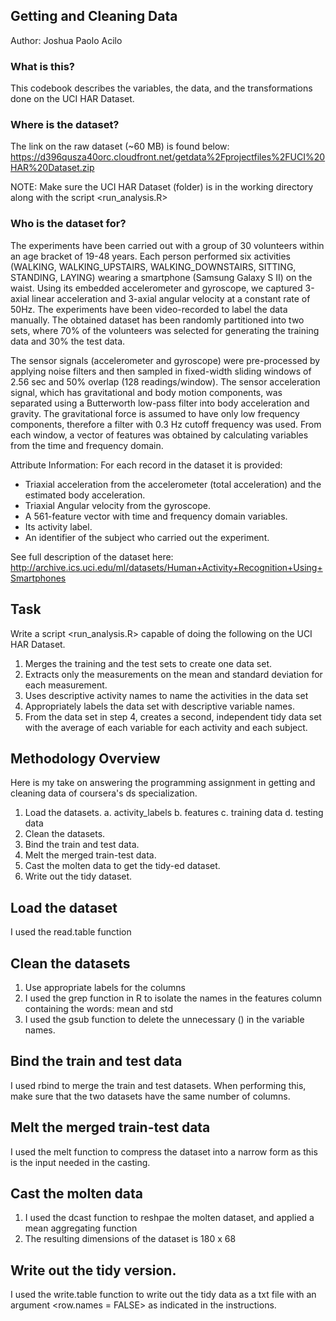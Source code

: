 ## Getting and Cleaning Data
Author: Joshua Paolo Acilo 


### What is this?
This codebook describes the variables, the data, and the transformations done on the UCI HAR Dataset.


### Where is the dataset?
The link on the raw dataset (~60 MB) is found below:
https://d396qusza40orc.cloudfront.net/getdata%2Fprojectfiles%2FUCI%20HAR%20Dataset.zip

NOTE: Make sure the UCI HAR Dataset (folder) is in the working directory along with the script <run_analysis.R> 


### Who is the dataset for?
The experiments have been carried out with a group of 30 volunteers within an age bracket of 19-48 years. Each person performed six activities (WALKING, WALKING_UPSTAIRS, WALKING_DOWNSTAIRS, SITTING, STANDING, LAYING) wearing a smartphone (Samsung Galaxy S II) on the waist. Using its embedded accelerometer and gyroscope, we captured 3-axial linear acceleration and 3-axial angular velocity at a constant rate of 50Hz. The experiments have been video-recorded to label the data manually. The obtained dataset has been randomly partitioned into two sets, where 70% of the volunteers was selected for generating the training data and 30% the test data. 

The sensor signals (accelerometer and gyroscope) were pre-processed by applying noise filters and then sampled in fixed-width sliding windows of 2.56 sec and 50% overlap (128 readings/window). The sensor acceleration signal, which has gravitational and body motion components, was separated using a Butterworth low-pass filter into body acceleration and gravity. The gravitational force is assumed to have only low frequency components, therefore a filter with 0.3 Hz cutoff frequency was used. From each window, a vector of features was obtained by calculating variables from the time and frequency domain.

Attribute Information:
  For each record in the dataset it is provided: 
- Triaxial acceleration from the accelerometer (total acceleration) and the estimated body acceleration. 
- Triaxial Angular velocity from the gyroscope. 
- A 561-feature vector with time and frequency domain variables. 
- Its activity label. 
- An identifier of the subject who carried out the experiment.

See full description of the dataset here:
http://archive.ics.uci.edu/ml/datasets/Human+Activity+Recognition+Using+Smartphones


## Task
Write a script <run_analysis.R> capable of doing the following on the UCI HAR Dataset. 
1. Merges the training and the test sets to create one data set.
2. Extracts only the measurements on the mean and standard deviation for each measurement.
3. Uses descriptive activity names to name the activities in the data set
4. Appropriately labels the data set with descriptive variable names.
5. From the data set in step 4, creates a second, independent tidy data set with the average of each variable for each activity and each subject.


## Methodology Overview
Here is my take on answering the programming assignment in getting and cleaning data of coursera's ds specialization.
1. Load the datasets.
  a. activity_labels
  b. features
  c. training data
  d. testing data
2. Clean the datasets.
3. Bind the train and test data.
4. Melt the merged train-test data.
5. Cast the molten data to get the tidy-ed dataset.
6. Write out the tidy dataset.


## Load the dataset
I used the read.table function


## Clean the datasets
1. Use appropriate labels for the columns
2. I used the grep function in R to isolate the names in the features column containing the words: mean and std
3. I used the gsub function to delete the unnecessary () in the variable names.


## Bind the train and test data
I used rbind to merge the train and test datasets. When performing this, make sure that the two datasets have the same number of columns.


## Melt the merged train-test data 
I used the melt function to compress the dataset into a narrow form as this is the input needed in the casting.


## Cast the molten data
1. I used the dcast function to reshpae the molten dataset, and applied a mean aggregating function
2. The resulting dimensions of the dataset is 180 x 68


## Write out the tidy version. 
I used the write.table function to write out the tidy data as a txt file with an argument <row.names = FALSE> as indicated in the instructions.

